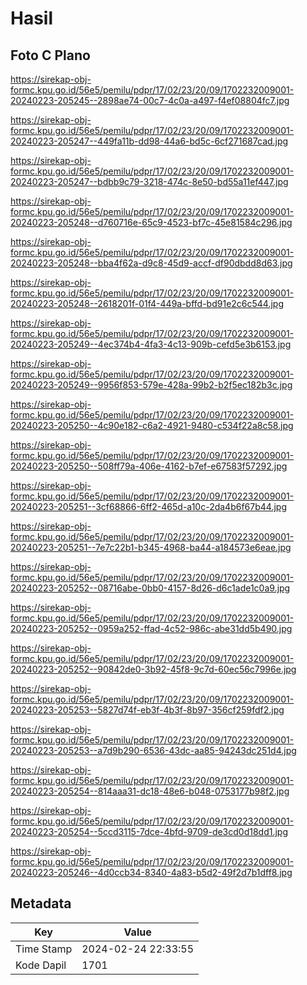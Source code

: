 # Hasil

## Foto C Plano

https://sirekap-obj-formc.kpu.go.id/56e5/pemilu/pdpr/17/02/23/20/09/1702232009001-20240223-205245--2898ae74-00c7-4c0a-a497-f4ef08804fc7.jpg

https://sirekap-obj-formc.kpu.go.id/56e5/pemilu/pdpr/17/02/23/20/09/1702232009001-20240223-205247--449fa11b-dd98-44a6-bd5c-6cf271687cad.jpg

https://sirekap-obj-formc.kpu.go.id/56e5/pemilu/pdpr/17/02/23/20/09/1702232009001-20240223-205247--bdbb9c79-3218-474c-8e50-bd55a11ef447.jpg

https://sirekap-obj-formc.kpu.go.id/56e5/pemilu/pdpr/17/02/23/20/09/1702232009001-20240223-205248--d760716e-65c9-4523-bf7c-45e81584c296.jpg

https://sirekap-obj-formc.kpu.go.id/56e5/pemilu/pdpr/17/02/23/20/09/1702232009001-20240223-205248--bba4f62a-d9c8-45d9-accf-df90dbdd8d63.jpg

https://sirekap-obj-formc.kpu.go.id/56e5/pemilu/pdpr/17/02/23/20/09/1702232009001-20240223-205248--2618201f-01f4-449a-bffd-bd91e2c6c544.jpg

https://sirekap-obj-formc.kpu.go.id/56e5/pemilu/pdpr/17/02/23/20/09/1702232009001-20240223-205249--4ec374b4-4fa3-4c13-909b-cefd5e3b6153.jpg

https://sirekap-obj-formc.kpu.go.id/56e5/pemilu/pdpr/17/02/23/20/09/1702232009001-20240223-205249--9956f853-579e-428a-99b2-b2f5ec182b3c.jpg

https://sirekap-obj-formc.kpu.go.id/56e5/pemilu/pdpr/17/02/23/20/09/1702232009001-20240223-205250--4c90e182-c6a2-4921-9480-c534f22a8c58.jpg

https://sirekap-obj-formc.kpu.go.id/56e5/pemilu/pdpr/17/02/23/20/09/1702232009001-20240223-205250--508ff79a-406e-4162-b7ef-e67583f57292.jpg

https://sirekap-obj-formc.kpu.go.id/56e5/pemilu/pdpr/17/02/23/20/09/1702232009001-20240223-205251--3cf68866-6ff2-465d-a10c-2da4b6f67b44.jpg

https://sirekap-obj-formc.kpu.go.id/56e5/pemilu/pdpr/17/02/23/20/09/1702232009001-20240223-205251--7e7c22b1-b345-4968-ba44-a184573e6eae.jpg

https://sirekap-obj-formc.kpu.go.id/56e5/pemilu/pdpr/17/02/23/20/09/1702232009001-20240223-205252--08716abe-0bb0-4157-8d26-d6c1ade1c0a9.jpg

https://sirekap-obj-formc.kpu.go.id/56e5/pemilu/pdpr/17/02/23/20/09/1702232009001-20240223-205252--0959a252-ffad-4c52-986c-abe31dd5b490.jpg

https://sirekap-obj-formc.kpu.go.id/56e5/pemilu/pdpr/17/02/23/20/09/1702232009001-20240223-205252--90842de0-3b92-45f8-9c7d-60ec56c7996e.jpg

https://sirekap-obj-formc.kpu.go.id/56e5/pemilu/pdpr/17/02/23/20/09/1702232009001-20240223-205253--5827d74f-eb3f-4b3f-8b97-356cf259fdf2.jpg

https://sirekap-obj-formc.kpu.go.id/56e5/pemilu/pdpr/17/02/23/20/09/1702232009001-20240223-205253--a7d9b290-6536-43dc-aa85-94243dc251d4.jpg

https://sirekap-obj-formc.kpu.go.id/56e5/pemilu/pdpr/17/02/23/20/09/1702232009001-20240223-205254--814aaa31-dc18-48e6-b048-0753177b98f2.jpg

https://sirekap-obj-formc.kpu.go.id/56e5/pemilu/pdpr/17/02/23/20/09/1702232009001-20240223-205254--5ccd3115-7dce-4bfd-9709-de3cd0d18dd1.jpg

https://sirekap-obj-formc.kpu.go.id/56e5/pemilu/pdpr/17/02/23/20/09/1702232009001-20240223-205246--4d0ccb34-8340-4a83-b5d2-49f2d7b1dff8.jpg


## Metadata

| Key        | Value               |
| ---------- | ------------------- |
| Time Stamp | 2024-02-24 22:33:55 |
| Kode Dapil | 1701                |



